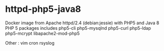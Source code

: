 # httpd-php5-java8
Docker image from Apache httpd/2.4 (debian:jessie) with PHP5 and Java 8
PHP 5  packages includes
php5-cli 
php5-mysqlnd 
php5-curl 
php5-ldap 
php5-mcrypt 
libapache2-mod-php5

Other : 
vim
cron 
rsyslog
